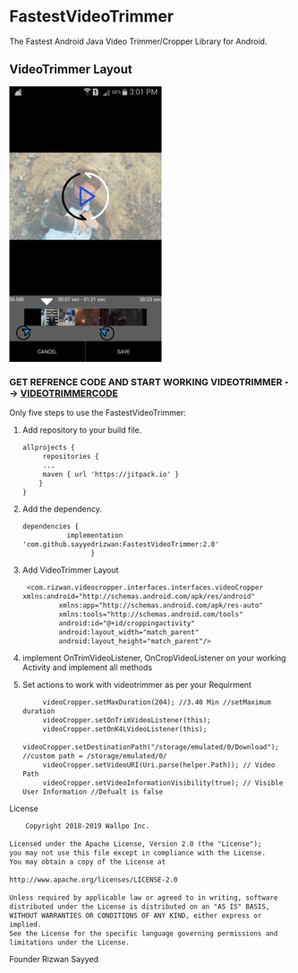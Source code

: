 # FastestVideoTrimmer

The Fastest Android Java Video Trimmer/Cropper Library for Android.

<h2>VideoTrimmer Layout</h3>

<img src="sample.png" alt="VideoTrimmerLayout" height="492" width="272"/>
   


<h3> GET REFRENCE CODE AND START WORKING VIDEOTRIMMER --> <a href="/app/src/main/java/com/rizwan/fastestvideotrimmer/VideoCropping.java"> VIDEOTRIMMERCODE </a></h3>
   
   
   
   
   
   

Only five steps to use the FastestVideoTrimmer:

1. Add repository to your build file.


       allprojects {
      		repositories {
		   	...
	   		maven { url 'https://jitpack.io' }
		   }
	   }



2. Add the dependency.



       dependencies {
	              implementation 'com.github.sayyedrizwan:FastestVideoTrimmer:2.0'
	               		}


3. Add VideoTrimmer Layout
	
	
		<com.rizwan.videocropper.interfaces.interfaces.videoCropper xmlns:android="http://schemas.android.com/apk/res/android"
    			xmlns:app="http://schemas.android.com/apk/res-auto"
    			xmlns:tools="http://schemas.android.com/tools"
    			android:id="@+id/croppingactivity"
    			android:layout_width="match_parent"
    			android:layout_height="match_parent"/>



4. implement OnTrimVideoListener, OnCropVideoListener on your working Activity and implement all methods









5. Set actions to work with videotrimmer as per your Requirment



	
            videoCropper.setMaxDuration(204); //3.40 Min //setMaximum duration
            videoCropper.setOnTrimVideoListener(this);
            videoCropper.setOnK4LVideoListener(this);
            videoCropper.setDestinationPath("/storage/emulated/0/Download"); //custom path = /storage/emulated/0/
            videoCropper.setVideoURI(Uri.parse(helper.Path)); // Video Path
            videoCropper.setVideoInformationVisibility(true); // Visible User Information //Defualt is false
	    
	    
	   





License


		Copyright 2018-2019 Wallpo Inc.

	Licensed under the Apache License, Version 2.0 (the "License");
	you may not use this file except in compliance with the License.
	You may obtain a copy of the License at

   	http://www.apache.org/licenses/LICENSE-2.0

	Unless required by applicable law or agreed to in writing, software
	distributed under the License is distributed on an "AS IS" BASIS,
	WITHOUT WARRANTIES OR CONDITIONS OF ANY KIND, either express or implied.
	See the License for the specific language governing permissions and
	limitations under the License.
	
	
	
	
	
	
	
	
Founder Rizwan Sayyed
